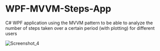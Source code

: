 # WPF-MVVM-Steps-App
C# WPF application using the MVVM pattern to be able to analyze the number of steps taken over a certain period (with plotting) for different users

![Screenshot_4](https://user-images.githubusercontent.com/31707173/220577758-a3009e06-edbd-42d3-bb60-243f94ac86e3.png)
